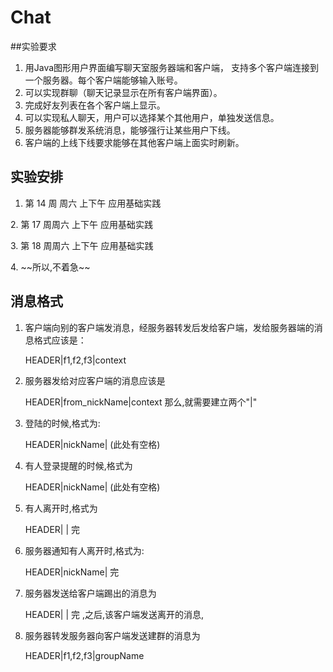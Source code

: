 # Chat

##实验要求

1. 用Java图形用户界面编写聊天室服务器端和客户端， 支持多个客户端连接到一个服务器。每个客户端能够输入账号。
2. 可以实现群聊（聊天记录显示在所有客户端界面）。
3. 完成好友列表在各个客户端上显示。
4. 可以实现私人聊天，用户可以选择某个其他用户，单独发送信息。
5. 服务器能够群发系统消息，能够强行让某些用户下线。
6. 客户端的上线下线要求能够在其他客户端上面实时刷新。

## 实验安排

1. 第 14 周 周六 上下午 应用基础实践
<p>
2. 第 17 周周六 上下午 应用基础实践
<p>
3. 第 18 周周六 上下午 应用基础实践
<p>
4. ~~所以,不着急~~

## 消息格式 
1. 客户端向别的客户端发消息，经服务器转发后发给客户端，发给服务器端的消息格式应该是： <p>
HEADER|f1,f2,f3|context <p>
2. 服务器发给对应客户端的消息应该是 <p>
HEADER|from_nickName|context 那么,就需要建立两个"|"<p>
3. 登陆的时候,格式为:<p>
  HEADER|nickName| (此处有空格)<p>
4. 有人登录提醒的时候,格式为 <p>
HEADER|nickName| (此处有空格)<p>
5. 有人离开时,格式为 <p>
HEADER| | 完 <p>
6. 服务器通知有人离开时,格式为:<p>
  HEADER|nickName| 完 <p>
7. 服务器发送给客户端踢出的消息为 <p>
HEADER| | 完 ,之后,该客户端发送离开的消息,<p>
8. 服务器转发服务器向客户端发送建群的消息为 <p>
HEADER|f1,f2,f3|groupName<p>
